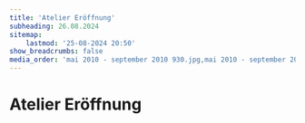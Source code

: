 ```yaml
---
title: 'Atelier Eröffnung'
subheading: 26.08.2024
sitemap:
    lastmod: '25-08-2024 20:50'
show_breadcrumbs: false
media_order: 'mai 2010 - september 2010 930.jpg,mai 2010 - september 2010 935.jpg,mai 2010 - september 2010 936.jpg,mai 2010 - september 2010 937.jpg'
---
```


<h1>Atelier Er&ouml;ffnung</h1>